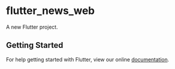 # flutter_news_web

A new Flutter project.

## Getting Started

For help getting started with Flutter, view our online
[documentation](https://flutter.io/).
